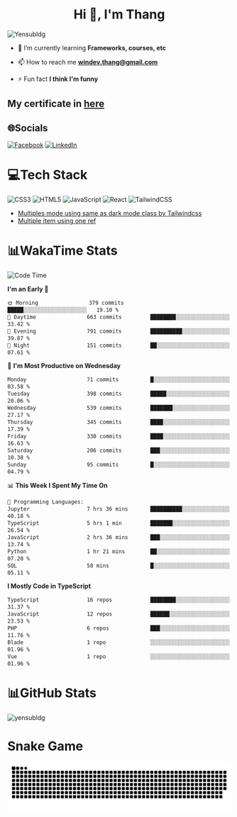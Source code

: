<h1 align="center">Hi 👋, I'm Thang</h1>

![Yensubldg](https://readme-typing-svg.demolab.com?font=Fira+Code&weight=600&pause=1000&color=F5F5F2&center=true&vCenter=true&width=435&lines=Trying+to+be+a+Software+Engineering)

<!--
![](https://komarev.com/ghpvc/?username=yensubldg&label=Visitors+Count&color=brightgreen) -->

- 🌱 I’m currently learning **Frameworks, courses, etc**

- 📫 How to reach me **<windev.thang@gmail.com>**

- ⚡ Fun fact **I think I'm funny**

## My certificate in [here](./MY_CERTIFICATE.md)

## 🌐Socials

[![Facebook](https://img.shields.io/badge/Facebook-%231877F2.svg?logo=Facebook&logoColor=white)](https://facebook.com/yensubldg) [![LinkedIn](https://img.shields.io/badge/LinkedIn-%230077B5.svg?logo=linkedin&logoColor=white)](https://linkedin.com/in/yensubldg)

# 💻Tech Stack

![CSS3](https://img.shields.io/badge/css3-%231572B6.svg?style=for-the-badge&logo=css3&logoColor=white) ![HTML5](https://img.shields.io/badge/html5-%23E34F26.svg?style=for-the-badge&logo=html5&logoColor=white) ![JavaScript](https://img.shields.io/badge/javascript-%23323330.svg?style=for-the-badge&logo=javascript&logoColor=%23F7DF1E) ![React](https://img.shields.io/badge/react-%2320232a.svg?style=for-the-badge&logo=react&logoColor=%2361DAFB) ![TailwindCSS](https://img.shields.io/badge/tailwindcss-%2338B2AC.svg?style=for-the-badge&logo=tailwind-css&logoColor=white)

<!-- BLOG-POST-LIST:START -->
- [Multiples mode using same as dark mode class by Tailwindcss](https://dev.to/yensubldg/multiples-mode-using-same-as-dark-mode-class-by-tailwindcss-56p4)
- [Multiple item using one ref](https://dev.to/yensubldg/multiple-item-using-one-ref-1288)
<!-- BLOG-POST-LIST:END -->

# 📊WakaTime Stats

<!--START_SECTION:waka-->
![Code Time](http://img.shields.io/badge/Code%20Time-2%2C967%20hrs%2010%20mins-blue)

**I'm an Early 🐤** 

```text
🌞 Morning                379 commits         █████░░░░░░░░░░░░░░░░░░░░   19.10 % 
🌆 Daytime                663 commits         ████████░░░░░░░░░░░░░░░░░   33.42 % 
🌃 Evening                791 commits         ██████████░░░░░░░░░░░░░░░   39.87 % 
🌙 Night                  151 commits         ██░░░░░░░░░░░░░░░░░░░░░░░   07.61 % 
```
📅 **I'm Most Productive on Wednesday** 

```text
Monday                   71 commits          █░░░░░░░░░░░░░░░░░░░░░░░░   03.58 % 
Tuesday                  398 commits         █████░░░░░░░░░░░░░░░░░░░░   20.06 % 
Wednesday                539 commits         ███████░░░░░░░░░░░░░░░░░░   27.17 % 
Thursday                 345 commits         ████░░░░░░░░░░░░░░░░░░░░░   17.39 % 
Friday                   330 commits         ████░░░░░░░░░░░░░░░░░░░░░   16.63 % 
Saturday                 206 commits         ███░░░░░░░░░░░░░░░░░░░░░░   10.38 % 
Sunday                   95 commits          █░░░░░░░░░░░░░░░░░░░░░░░░   04.79 % 
```


📊 **This Week I Spent My Time On** 

```text
💬 Programming Languages: 
Jupyter                  7 hrs 36 mins       ██████████░░░░░░░░░░░░░░░   40.18 % 
TypeScript               5 hrs 1 min         ███████░░░░░░░░░░░░░░░░░░   26.54 % 
JavaScript               2 hrs 36 mins       ███░░░░░░░░░░░░░░░░░░░░░░   13.74 % 
Python                   1 hr 21 mins        ██░░░░░░░░░░░░░░░░░░░░░░░   07.20 % 
SQL                      58 mins             █░░░░░░░░░░░░░░░░░░░░░░░░   05.11 % 
```

**I Mostly Code in TypeScript** 

```text
TypeScript               16 repos            ████████░░░░░░░░░░░░░░░░░   31.37 % 
JavaScript               12 repos            ██████░░░░░░░░░░░░░░░░░░░   23.53 % 
PHP                      6 repos             ███░░░░░░░░░░░░░░░░░░░░░░   11.76 % 
Blade                    1 repo              ░░░░░░░░░░░░░░░░░░░░░░░░░   01.96 % 
Vue                      1 repo              ░░░░░░░░░░░░░░░░░░░░░░░░░   01.96 % 
```




<!--END_SECTION:waka-->

# 📊GitHub Stats

![yensubldg](https://github-readme-streak-stats.herokuapp.com/?user=yensubldg&theme=react&hide_border=false")

# Snake Game

![Snake eating my contribution graph](./github-contribution-grid-snake.svg)
